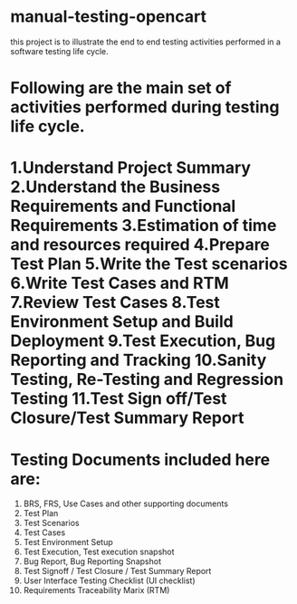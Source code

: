 # manual-testing-opencart
this project is to illustrate the end to end testing activities performed in a software testing life cycle.

Following are the main set of activities performed during testing life cycle.
==============================================================================
1.Understand Project Summary
2.Understand the Business Requirements and Functional Requirements
3.Estimation of time and resources required
4.Prepare Test Plan
5.Write the Test scenarios
6.Write Test Cases and RTM
7.Review Test Cases
8.Test Environment Setup and Build Deployment
9.Test Execution, Bug Reporting and Tracking
10.Sanity Testing, Re-Testing and Regression Testing
11.Test Sign off/Test Closure/Test Summary Report
===========================================================================

Testing Documents included here are:
=====================================
1) BRS, FRS, Use Cases and other supporting documents
2) Test Plan
3) Test Scenarios
4) Test Cases
5) Test Environment Setup
6) Test Execution, Test execution snapshot
7) Bug Report, Bug Reporting Snapshot
8) Test Signoff / Test Closure / Test Summary Report
9) User Interface Testing Checklist (UI checklist)
10) Requirements Traceability Marix (RTM)
